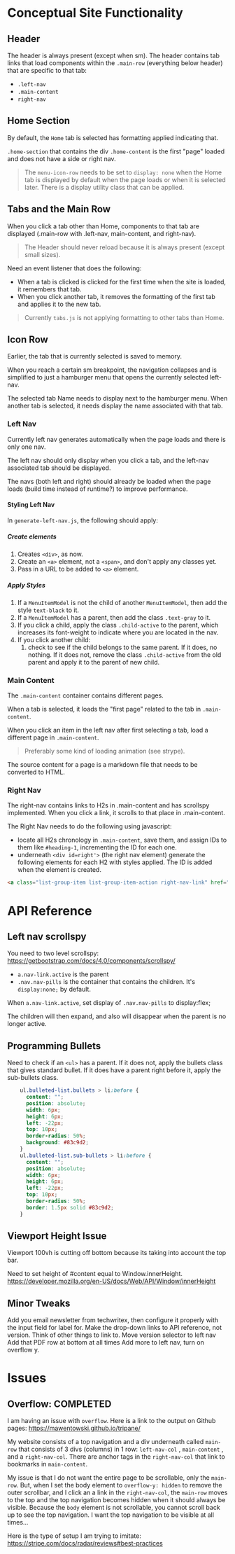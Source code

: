 # Conceptual Site Functionality

## Header

The header is always present (except when sm). The header contains tab links that load components within the `.main-row` (everything below header) that are specific to that tab:

-   `.left-nav`
-   `.main-content`
-   `right-nav`

## Home Section

By default, the `Home` tab is selected has formatting applied indicating that.

`.home-section` that contains the div `.home-content` is the first "page" loaded and does not have a side or right nav.

> The `menu-icon-row` needs to be set to `display: none` when the Home tab is displayed by default when the page loads or when it is selected later. There is a display utility class that can be applied.

## Tabs and the Main Row

When you click a tab other than Home, components to that tab are displayed (.main-row with .left-nav, main-content, and right-nav).

> The Header should never reload because it is always present (except small sizes).

Need an event listener that does the following:

-   When a tab is clicked is clicked for the first time when the site is loaded, it remembers that tab.
-   When you click another tab, it removes the formatting of the first tab and applies it to the new tab.

> Currently `tabs.js` is not applying formatting to other tabs than Home.

## Icon Row

Earlier, the tab that is currently selected is saved to memory.

When you reach a certain sm breakpoint, the navigation collapses and is simplified to just a hamburger menu that opens the currently selected left-nav.

The selected tab Name needs to display next to the hamburger menu. When another tab is selected, it needs display the name associated with that tab.

### Left Nav

Currently left nav generates automatically when the page loads and there is only one nav.

The left nav should only display when you click a tab, and the left-nav associated tab should be displayed.

The navs (both left and right) should already be loaded when the page loads (build time instead of runtime?) to improve performance.

#### Styling Left Nav

In `generate-left-nav.js`, the following should apply:

##### Create elements

1. Creates `<div>`, as now.
2. Create an `<a>` element, not a `<span>`, and don't apply any classes yet.
3. Pass in a URL to be added to `<a>` element.

##### Apply Styles

1. If a `MenuItemModel` is not the child of another `MenuItemModel`, then add the style `text-black` to it.
2. If a `MenuItemModel` has a parent, then add the class `.text-gray` to it.
3. If you click a child, apply the class `.child-active` to the parent, which increases its font-weight to indicate where you are located in the nav.
4. If you click another child:
    1. check to see if the child belongs to the same parent. If it does, no nothing. If it does not, remove the class `.child-active` from the old parent and apply it to the parent of new child.

### Main Content

The `.main-content` container contains different pages.

When a tab is selected, it loads the "first page" related to the tab in `.main-content`.

When you click an item in the left nav after first selecting a tab, load a different page in `.main-content`.

> Preferably some kind of loading animation (see strype).

The source content for a page is a markdown file that needs to be converted to HTML.

### Right Nav

The right-nav contains links to H2s in .main-content and has scrollspy implemented. When you click a link, it scrolls to that place in .main-content.

The Right Nav needs to do the following using javascript:

-   locate all H2s chronology in `.main-content`, save them, and assign IDs to them like `#heading-1`, incrementing the ID for each one.
-   underneath `<div id=right'>` (the right nav element) generate the following elements for each H2 with styles applied. The ID is added when the element is created.

```HTML
<a class="list-group-item list-group-item-action right-nav-link" href="#heading-1">Heading 2</a>
```

# API Reference

## Left nav scrollspy

You need to two level scrollspy:
<https://getbootstrap.com/docs/4.0/components/scrollspy/>

-   `a.nav-link.active` is the parent
-   `.nav.nav-pills` is the container that contains the children. It's `display:none;` by default.

When `a.nav-link.active`, set display of `.nav.nav-pills` to display:flex;

The children will then expand, and also will disappear when the parent
is no longer active.

## Programming Bullets

Need to check if an `<ul>` has a parent. If it does not, apply the bullets class that gives standard bullet. If it does have a parent right before it, apply the sub-bullets class.

```CSS
    ul.bulleted-list.bullets > li:before {
      content: "";
      position: absolute;
      width: 6px;
      height: 6px;
      left: -22px;
      top: 10px;
      border-radius: 50%;
      background: #83c9d2;
    }
    ul.bulleted-list.sub-bullets > li:before {
      content: "";
      position: absolute;
      width: 6px;
      height: 6px;
      left: -22px;
      top: 10px;
      border-radius: 50%;
      border: 1.5px solid #83c9d2;
    }
```

## Viewport Height Issue

Viewport 100vh is cutting off bottom because its taking into account the top bar.

Need to set height of #content equal to Window.innerHeight.
<https://developer.mozilla.org/en-US/docs/Web/API/Window/innerHeight>

## Minor Tweaks

Add you email newsletter from techwritex, then configure it properly with the input field for label for.
Make the drop-down links to API reference, not version. Think of other things to link to.
Move version selector to left nav
Add that PDF row at bottom at all times
Add more to left nav, turn on overflow y.

# Issues

## Overflow: COMPLETED

I am having an issue with `overflow`. Here is a link to the output on Github pages: <https://mawentowski.github.io/tripane/>

My website consists of a top navigation and a div underneath called `main-row` that consists of 3 divs (columns) in 1 row: `left-nav-col` , `main-content` , and a `right-nav-col`. There are anchor tags in the `right-nav-col` that link to bookmarks in `main-content`.

My issue is that I do not want the entire page to be scrollable, only the `main-row`. But, when I set the body element to `overflow-y: hidden` to remove the outer scrollbar, and I click an a link in the `right-nav-col`, the `main-row` moves to the top and the top navigation becomes hidden when it should always be visible. Because the `body` element is not scrollable, you cannot scroll back up to see the top navigation. I want the top navigation to be visible at all times...

Here is the type of setup I am trying to imitate: <https://stripe.com/docs/radar/reviews#best-practices>
